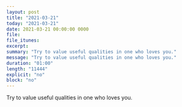 ```yaml
---
layout: post
title: "2021-03-21"
today: "2021-03-21"
date: 2021-03-21 00:00:00 0000
file:
file_itunes:
excerpt:
summary: "Try to value useful qualities in one who loves you."
message: "Try to value useful qualities in one who loves you."
duration: "01:00"
length: "11444"
explicit: "no"
block: "no"
---
```

Try to value useful qualities in one who loves you.

